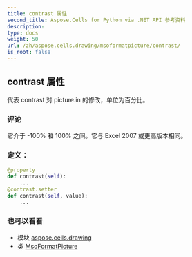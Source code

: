 ```yaml
---
title: contrast 属性
second_title: Aspose.Cells for Python via .NET API 参考资料
description:
type: docs
weight: 50
url: /zh/aspose.cells.drawing/msoformatpicture/contrast/
is_root: false
---
```

## contrast 属性

代表 contrast 对 picture.in 的修改，单位为百分比。

### 评论

它介于 -100% 和 100% 之间。它与 Excel 2007 或更高版本相同。
### 定义：
```python
@property
def contrast(self):
    ...
@contrast.setter
def contrast(self, value):
    ...
```

### 也可以看看
* 模块 [aspose.cells.drawing](../../)
* 类 [MsoFormatPicture](/cells/python-net/zh/aspose.cells.drawing/msoformatpicture)
